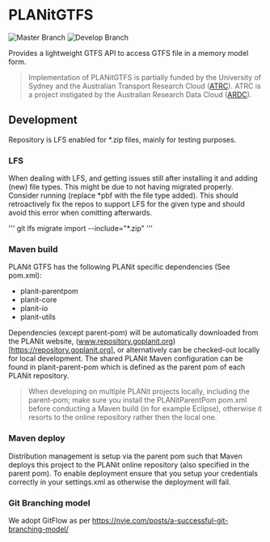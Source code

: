 # PLANitGTFS

![Master Branch](https://github.com/TrafficPLANit/PLANit/actions/workflows/maven_master.yml/badge.svg?branch=master)
![Develop Branch](https://github.com/TrafficPLANit/PLANit/actions/workflows/maven_develop.yml/badge.svg?branch=develop)

Provides a lightweight GTFS API to access GTFS file in a memory model form. 

> Implementation of PLANitGTFS is partially funded by the University of Sydney and the Australian Transport Research Cloud ([ATRC](https://ardc.edu.au/project/australian-transport-research-cloud-atrc/)). ATRC is a project instigated by the Australian Research Data Cloud ([ARDC](www.ardc.edu.au)).

## Development

Repository is LFS enabled for *.zip files, mainly for testing purposes.

### LFS

When dealing with LFS, and getting issues still after installing it and adding (new) file types. This might be due to not having migrated properly. Consider running (replace *pbf with the file type added). This should retroactively fix the repos to support LFS for the given type and should avoid this error when comitting afterwards.

'''
git lfs migrate import --include="*.zip"
'''

### Maven build 

PLANit GTFS has the following PLANit specific dependencies (See pom.xml):

* planit-parentpom
* planit-core
* planit-io
* planit-utils

Dependencies (except parent-pom) will be automatically downloaded from the PLANit website, (www.repository.goplanit.org)[https://repository.goplanit.org], or alternatively can be checked-out locally for local development. The shared PLANit Maven configuration can be found in planit-parent-pom which is defined as the parent pom of each PLANit repository.

> When developing on multiple PLANit projects locally, including the parent-pom; make sure you install the PLANitParentPom pom.xml before conducting a Maven build (in for example Eclipse), otherwise it resorts to the online repository rather then the local one.

### Maven deploy

Distribution management is setup via the parent pom such that Maven deploys this project to the PLANit online repository (also specified in the parent pom). To enable deployment ensure that you setup your credentials correctly in your settings.xml as otherwise the deployment will fail.

### Git Branching model

We adopt GitFlow as per https://nvie.com/posts/a-successful-git-branching-model/
